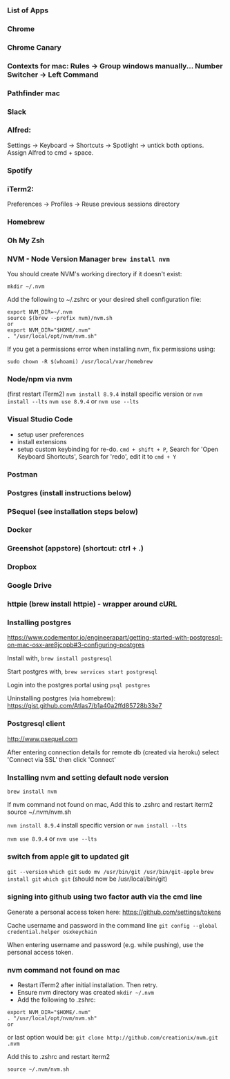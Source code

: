 ### List of Apps

### Chrome

### Chrome Canary

### Contexts for mac: Rules -> Group windows manually... Number Switcher -> Left Command <number>

### Pathfinder mac

### Slack

### Alfred: 
Settings -> Keyboard -> Shortcuts -> Spotlight -> untick both options. Assign Alfred to cmd + space.

### Spotify

### iTerm2: 
Preferences -> Profiles -> Reuse previous sessions directory

### Homebrew

### Oh My Zsh

### NVM - Node Version Manager `brew install nvm`

You should create NVM's working directory if it doesn't exist:

```
mkdir ~/.nvm
```
Add the following to ~/.zshrc or your desired shell
configuration file:

```
export NVM_DIR=~/.nvm
source $(brew --prefix nvm)/nvm.sh
or
export NVM_DIR="$HOME/.nvm"
. "/usr/local/opt/nvm/nvm.sh"
```
If you get a permissions error when installing nvm, fix permissions using:

`sudo chown -R $(whoami) /usr/local/var/homebrew`

### Node/npm via nvm
(first restart iTerm2)
`nvm install 8.9.4` install specific version or `nvm install --lts`
`nvm use 8.9.4` or `nvm use --lts`

### Visual Studio Code
- setup user preferences
- install extensions
- setup custom keybinding for re-do. `cmd + shift + P`, Search for 'Open Keyboard Shortcuts', Search for 'redo', edit it to `cmd + Y`

### Postman

### Postgres (install instructions below)

### PSequel (see installation steps below)

### Docker

### Greenshot (appstore) (shortcut: ctrl + .)

### Dropbox

### Google Drive

### httpie (brew install httpie) - wrapper around cURL


### Installing postgres
https://www.codementor.io/engineerapart/getting-started-with-postgresql-on-mac-osx-are8jcopb#3-configuring-postgres

Install with, `brew install postgresql`

Start postgres with, `brew services start postgresql`

Login into the postgres portal using `psql postgres`

Uninstalling postgres (via homebrew): https://gist.github.com/Atlas7/b1a40a2ffd85728b33e7

### Postgresql client

http://www.psequel.com

After entering connection details for remote db (created via heroku) select 'Connect via SSL' then click 'Connect'


### Installing nvm and setting default node version

`brew install nvm`

If nvm command not found on mac, Add this to .zshrc and restart iterm2
source ~/.nvm/nvm.sh

`nvm install 8.9.4` install specific version or `nvm install --lts`

`nvm use 8.9.4` or `nvm use --lts`

### switch from apple git to updated git

`git --version`
`which git`
`sudo mv /usr/bin/git /usr/bin/git-apple`
`brew install git`
`which git` (should now be /usr/local/bin/git)

### signing into github using two factor auth via the cmd line

Generate a personal access token here: https://github.com/settings/tokens

Cache username and password in the command line `git config --global credential.helper osxkeychain`

When entering username and password (e.g. while pushing), use the personal access token.


### nvm command not found on mac
- Restart iTerm2 after initial installation. Then retry.
- Ensure nvm directory was created `mkdir ~/.nvm`
- Add the following to .zshrc:
```
export NVM_DIR="$HOME/.nvm"
. "/usr/local/opt/nvm/nvm.sh"
or
```

or last option would be:
`git clone http://github.com/creationix/nvm.git .nvm`

Add this to .zshrc and restart iterm2

`source ~/.nvm/nvm.sh`



